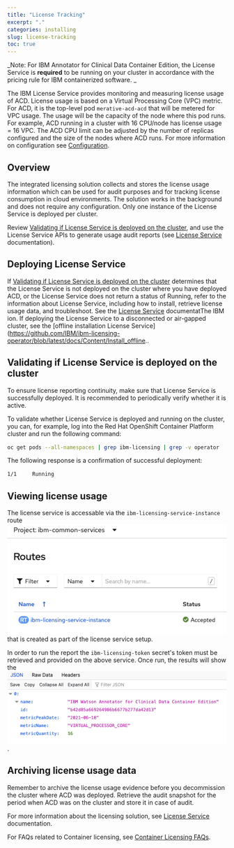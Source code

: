 ```yaml
---
title: "License Tracking"
excerpt: "."
categories: installing
slug: license-tracking
toc: true
---
```

_Note: For IBM Annotator for Clinical Data Container Edition, the License Service is **required** to be running on your cluster in accordance with the pricing rule for IBM containerized software.  _

The IBM License Service provides monitoring and measuring license usage of ACD.  License usage is based on a Virtual Processing Core (VPC) metric. For ACD, it is the top-level pod `merative-acd-acd` that will be metered for VPC usage.  The usage will be the capacity of the node where this pod runs. For example, ACD running in a cluster with 16 CPU/node has license usage = 16 VPC. The ACD CPU limit can be adjusted by the number of replicas configured and the size of the nodes where ACD runs. For more information on configuration see [Configuration](/management/configuring/).

## Overview

The integrated licensing solution collects and stores the license usage information which can be used for audit purposes and for tracking license consumption in cloud environments.
The solution works in the background and does not require any configuration.
Only one instance of the License Service is deployed per cluster.

Review [Validating if License Service is deployed on the cluster](#validating-if-license-service-is-deployed-on-the-cluster),
and use the License Service APIs to generate usage audit reports (see [License Service](https://www.ibm.com/docs/en/cpfs?topic=operator-overview) documentation).

## Deploying License Service

If [Validating if License Service is deployed on the cluster](#validating-if-license-service-is-deployed-on-the-cluster) determines that the License Service is not deployed on the cluster where you have deployed ACD,
or the License Service does not return a status of Running, refer to the information about License Service, including how to install, retrieve license usage data, and troubleshoot.
See the [License Service](https://github.com/IBM/ibm-licensing-operator/blob/master/docs/License_Service_main.md) documentatThe IBM ion. If deploying the License Service to a disconnected or air-gapped cluster, see the [offline installation License Service](https://github.com/IBM/ibm-licensing-operator/blob/latest/docs/Content/Install_offline..

## Validating if License Service is deployed on the cluster

To ensure license reporting continuity, make sure that License Service is successfully deployed.
It is recommended to periodically verify whether it is active.

To validate whether License Service is deployed and running on the cluster, you can, for example, log into the Red Hat OpenShift Container Platform cluster and run the following command:

```bash
oc get pods --all-namespaces | grep ibm-licensing | grep -v operator
```

The following response is a confirmation of successful deployment:

```bash
1/1     Running
```

## Viewing license usage

The license service is accessable via the ```ibm-licensing-service-instance``` route ![ibm-licensing-service-instance](../../images/license_route.png) that is created as part of the license service setup.

In order to run the report the ```ibm-licensing-token``` secret's token must be retrieved and provided on the above service. Once run, the results will show the ![ACD usage](../../images/license_report.png).

## Archiving license usage data

Remember to archive the license usage evidence before you decommission the cluster where ACD was deployed. Retrieve the audit snapshot for the period when ACD was on the cluster and store it in case of audit.

For more information about the licensing solution, see [License Service](https://www.ibm.com/docs/en/cpfs?topic=operator-overview) documentation.

For FAQs related to Container licensing, see [Container Licensing FAQs](https://www.ibm.com/software/passportadvantage/containerfaqov.html).
